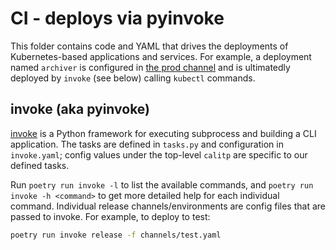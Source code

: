 # CI - deploys via pyinvoke

This folder contains code and YAML that drives the deployments of Kubernetes-based applications and services. For example,
a deployment named `archiver` is configured in [the prod channel](./channels/prod.yaml) and is ultimatedly deployed
by `invoke` (see below) calling `kubectl` commands.

## invoke (aka pyinvoke)
[invoke](https://docs.pyinvoke.org/en/stable/) is a Python framework for executing subprocess and building a CLI application.
The tasks are defined in `tasks.py` and configuration in `invoke.yaml`; config values under the top-level `calitp`
are specific to our defined tasks.

Run `poetry run invoke -l` to list the available commands, and `poetry run invoke -h <command>` to get more detailed help for each individual command.
Individual release channels/environments are config files that are passed to invoke. For example, to deploy to test:

```bash
poetry run invoke release -f channels/test.yaml
```
